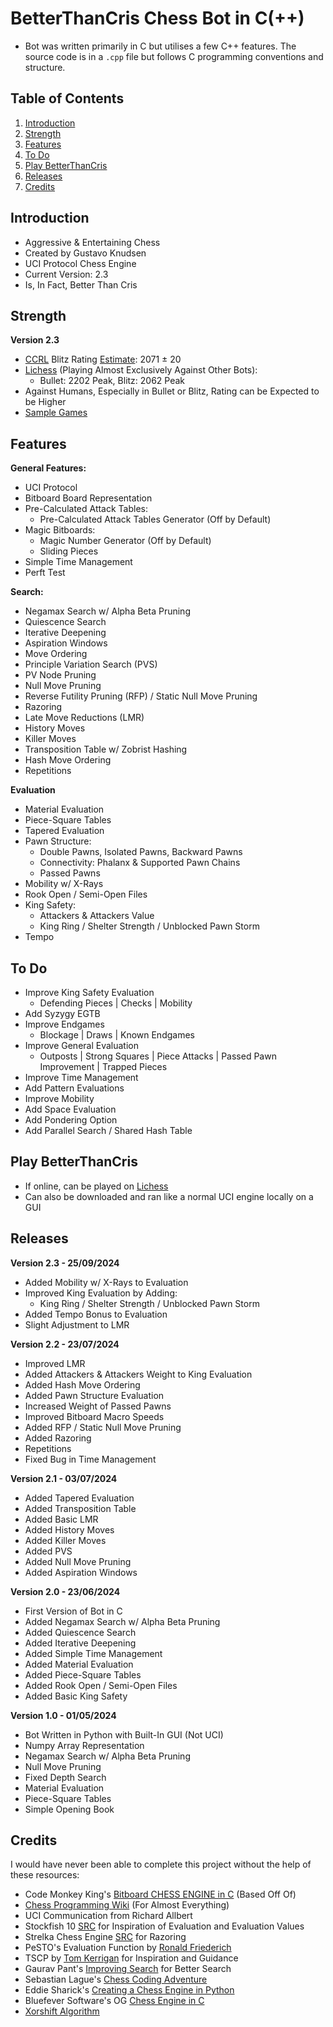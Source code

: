 
# BetterThanCris Chess Bot in C(++)
 - Bot was written primarily in C but utilises a few C++ features. The source code is in a `.cpp` file but follows C programming conventions and structure.
## Table of Contents 
 1. [Introduction](#introduction)
 2. [Strength](#strength)  
 3. [Features](#features)
 4. [To Do](#to-do)  
 5. [Play BetterThanCris](#play-betterthancris)
 6. [Releases](#releases) 
 7. [Credits](#credits)
## Introduction
 - Aggressive & Entertaining Chess
 - Created by Gustavo Knudsen
 - UCI Protocol Chess Engine
 - Current Version: 2.3
 - Is, In Fact, Better Than Cris
## Strength
**Version 2.3**
- [CCRL](https://www.computerchess.org.uk/ccrl/404/) Blitz Rating [Estimate](https://docs.google.com/spreadsheets/d/1t2gDEfoMDtqAA5uL9U_GPA9CijjlMrVK4AR4DiAqqGU/edit?usp=sharing): 2071 ± 20
- [Lichess](https://lichess.org/@/BetterThanCris) (Playing Almost Exclusively Against Other Bots):
	- Bullet: 2202 Peak, Blitz: 2062 Peak
- Against Humans, Especially in Bullet or Blitz, Rating can be Expected to be Higher
- [Sample Games](https://www.chess.com/c/2j3KdGsGr)
## Features
 **General Features:**
 - UCI Protocol
 - Bitboard Board Representation
 - Pre-Calculated Attack Tables:
	 - Pre-Calculated Attack Tables Generator (Off by Default)
 - Magic Bitboards:
	 - Magic Number Generator (Off by Default)
	 - Sliding Pieces
- Simple Time Management
- Perft Test
	 
 **Search:**
 - Negamax Search w/ Alpha Beta Pruning
 - Quiescence Search
 - Iterative Deepening
 - Aspiration Windows
 - Move Ordering
 - Principle Variation Search (PVS)
 - PV Node Pruning
 - Null Move Pruning
 - Reverse Futility Pruning (RFP) / Static Null Move Pruning
 - Razoring
 - Late Move Reductions (LMR)
 - History Moves
 - Killer Moves
 - Transposition Table w/ Zobrist Hashing
 - Hash Move Ordering
 - Repetitions

**Evaluation**
- Material Evaluation
- Piece-Square Tables
- Tapered Evaluation
- Pawn Structure:
	- Double Pawns, Isolated Pawns, Backward Pawns
	- Connectivity: Phalanx & Supported Pawn Chains
	- Passed Pawns
- Mobility w/ X-Rays
- Rook Open / Semi-Open Files
- King Safety:
	- Attackers & Attackers Value
	- King Ring / Shelter Strength / Unblocked Pawn Storm
- Tempo

## To Do
- Improve King Safety Evaluation
	- Defending Pieces | Checks | Mobility
- Add Syzygy EGTB
- Improve Endgames
	- Blockage | Draws | Known Endgames
- Improve General Evaluation
	- Outposts | Strong Squares | Piece Attacks | Passed Pawn Improvement | Trapped Pieces
- Improve Time Management
- Add Pattern Evaluations
- Improve Mobility
- Add Space Evaluation
- Add Pondering Option
- Add Parallel Search / Shared Hash Table

 
## Play BetterThanCris
 - If online, can be played on  [Lichess](https://lichess.org/@/BetterThanCris) 
 - Can also be downloaded and ran like a normal UCI engine locally on a GUI
## Releases
**Version 2.3 - 25/09/2024**
- Added Mobility w/ X-Rays to Evaluation
- Improved King Evaluation by Adding:
	- King Ring / Shelter Strength / Unblocked Pawn Storm
- Added Tempo Bonus to Evaluation
- Slight Adjustment to LMR

**Version 2.2 - 23/07/2024**
- Improved LMR
- Added Attackers & Attackers Weight to King Evaluation
- Added Hash Move Ordering
- Added Pawn Structure Evaluation
- Increased Weight of Passed Pawns
- Improved Bitboard Macro Speeds
- Added RFP / Static Null Move Pruning
- Added Razoring
- Repetitions
- Fixed Bug in Time Management

**Version 2.1 - 03/07/2024**
- Added Tapered Evaluation
- Added Transposition Table
- Added Basic LMR
- Added History Moves
- Added Killer Moves
- Added PVS
- Added Null Move Pruning
- Added Aspiration Windows

**Version 2.0 - 23/06/2024**
- First Version of Bot in C
- Added Negamax Search w/ Alpha Beta Pruning
- Added Quiescence Search
- Added Iterative Deepening
- Added Simple Time Management
- Added Material Evaluation
- Added Piece-Square Tables
- Added Rook Open / Semi-Open Files
- Added Basic King Safety

**Version 1.0 - 01/05/2024**
- Bot Written in Python with Built-In GUI (Not UCI)
- Numpy Array Representation
- Negamax Search w/ Alpha Beta Pruning
- Null Move Pruning
- Fixed Depth Search
- Material Evaluation
- Piece-Square Tables
- Simple Opening Book


 ## Credits
 I would have never been able to complete this project without the help of these resources:
 - Code Monkey King's [Bitboard CHESS ENGINE in C](https://www.youtube.com/playlist?list=PLmN0neTso3Jxh8ZIylk74JpwfiWNI76Cs) (Based Off Of)
 - [Chess Programming Wiki](https://www.chessprogramming.org/Main_Page) (For Almost Everything)
 - UCI Communication from Richard Allbert
 - Stockfish 10 [SRC](https://github.com/mcostalba/Stockfish/tree/master) for Inspiration of Evaluation and Evaluation Values
 - Strelka Chess Engine [SRC](https://github.com/FireFather/strelka) for Razoring
 - PeSTO's Evaluation Function by [Ronald Friederich](https://www.chessprogramming.org/Ronald_Friederich "Ronald Friederich")
 - TSCP by [Tom Kerrigan](https://www.chessprogramming.org/Tom_Kerrigan "Tom Kerrigan") for Inspiration and Guidance
 - Gaurav Pant's [Improving Search](https://www.youtube.com/watch?v=mVdh5z0jtAo&t=3993s&ab_channel=GauravPant) for Better Search
 - Sebastian Lague's [Chess Coding Adventure](https://youtube.com/playlist?list=PLFt_AvWsXl0cvHyu32ajwh2qU1i6hl77c&si=CyULwCJeNlQHIrk6)
 - Eddie Sharick's [Creating a Chess Engine in Python](https://youtube.com/playlist?list=PLBwF487qi8MGU81nDGaeNE1EnNEPYWKY_&si=q9vOJjGycpV9yHHK)
 - Bluefever Software's OG [Chess Engine in C](https://youtube.com/playlist?list=PLZ1QII7yudbc-Ky058TEaOstZHVbT-2hg&si=KjBemyRplDQps77r)
 - [Xorshift Algorithm](https://en.wikipedia.org/wiki/Xorshift)
